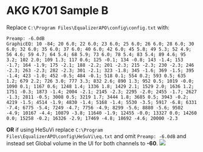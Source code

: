 # AKG K701 Sample B
Replace `C:\Program Files\EqualizerAPO\config\config.txt` with:
```
Preamp: -6.0dB
GraphicEQ: 10 -84; 20 6.0; 22 6.0; 23 6.0; 25 6.0; 26 6.0; 28 6.0; 30 6.0; 32 6.0; 35 6.0; 37 6.0; 40 6.0; 42 6.0; 45 5.8; 49 5.3; 52 4.9; 56 4.6; 59 4.7; 64 5.4; 68 5.9; 73 6.0; 78 5.4; 83 5.4; 89 4.6; 95 3.2; 102 2.0; 109 1.3; 117 0.6; 125 -0.1; 134 -0.8; 143 -1.4; 153 -1.7; 164 -1.9; 175 -2.1; 188 -2.2; 201 -2.3; 215 -2.3; 230 -2.3; 246 -2.3; 263 -2.3; 282 -2.3; 301 -2.1; 323 -1.8; 345 -1.6; 369 -1.5; 395 -1.4; 423 -1.0; 452 -0.5; 484 -0.1; 518 0.1; 554 0.2; 593 0.5; 635 1.2; 679 2.2; 726 3.0; 777 3.3; 832 2.6; 890 1.3; 952 0.5; 1019 -0.0; 1090 0.1; 1167 0.6; 1248 1.4; 1336 1.8; 1429 2.1; 1529 2.0; 1636 1.2; 1751 -0.3; 1873 -1.4; 2004 -2.1; 2145 -2.3; 2295 -2.0; 2455 -1.7; 2627 -1.3; 2811 -0.5; 3008 0.5; 3219 1.7; 3444 1.8; 3685 0.5; 3943 -0.2; 4219 -1.5; 4514 -1.9; 4830 -1.4; 5168 -1.4; 5530 -3.5; 5917 -6.8; 6331 -7.4; 6775 -5.4; 7249 -4.7; 7756 -4.9; 8299 -5.6; 8880 -5.6; 9502 -4.9; 10167 -4.4; 10879 -3.8; 11640 -1.9; 12455 -0.0; 13327 0.0; 14260 0.0; 15258 -0.2; 16326 -2.9; 17469 -4.8; 18692 -4.6; 20000 -2.3
```
**OR** if using HeSuVi replace `C:\Program Files\EqualizerAPO\config\HeSuVi\eq.txt` and omit `Preamp: -6.0dB` and instead set Global volume in the UI for both channels to **-60**.
![](https://raw.githubusercontent.com/jaakkopasanen/AutoEq/master/results/Sonoma%20Model%20One/innerfidelity/onear/AKG%20K701%20Sample%20B/AKG%20K701%20Sample%20B.png)